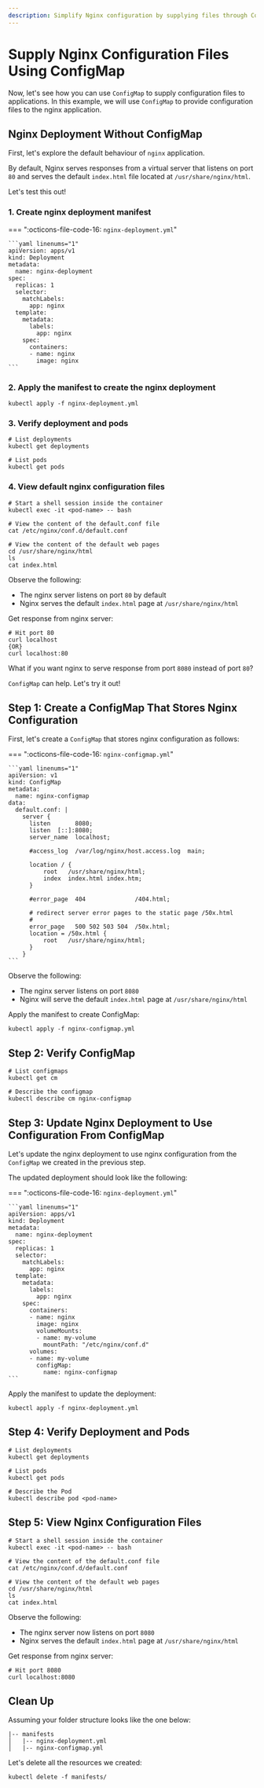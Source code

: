 ```yaml
---
description: Simplify Nginx configuration by supplying files through ConfigMap in Kubernetes. Discover how to streamline your web server setup with our step-by-step guide. Enhance your Nginx configuration management now!
---
```


# Supply Nginx Configuration Files Using ConfigMap

Now, let's see how you can use `ConfigMap` to supply configuration files to applications. In this example, we will use `ConfigMap` to provide configuration files to the nginx application.


## Nginx Deployment Without ConfigMap

First, let's explore the default behaviour of `nginx` application.

By default, Nginx serves responses from a virtual server that listens on port `80` and serves the default `index.html` file located at `/usr/share/nginx/html`.

Let's test this out!


### 1. Create nginx deployment manifest

=== ":octicons-file-code-16: `nginx-deployment.yml`"

    ```yaml linenums="1"
    apiVersion: apps/v1
    kind: Deployment
    metadata:
      name: nginx-deployment
    spec:
      replicas: 1
      selector:
        matchLabels:
          app: nginx
      template:
        metadata:
          labels:
            app: nginx
        spec:
          containers:
          - name: nginx
            image: nginx
    ```

### 2. Apply the manifest to create the nginx deployment

```
kubectl apply -f nginx-deployment.yml
```

### 3. Verify deployment and pods

```
# List deployments
kubectl get deployments

# List pods
kubectl get pods
```

### 4. View default nginx configuration files

```
# Start a shell session inside the container
kubectl exec -it <pod-name> -- bash

# View the content of the default.conf file
cat /etc/nginx/conf.d/default.conf

# View the content of the default web pages
cd /usr/share/nginx/html
ls
cat index.html
```

Observe the following:

- The nginx server listens on port `80` by default
- Nginx serves the default `index.html` page at `/usr/share/nginx/html`

Get response from nginx server:

```
# Hit port 80
curl localhost
{OR}
curl localhost:80
```

What if you want nginx to serve response from port `8080` instead of port `80`?

`ConfigMap` can help. Let's try it out!



## Step 1: Create a ConfigMap That Stores Nginx Configuration

First, let's create a `ConfigMap` that stores nginx configuration as follows:


=== ":octicons-file-code-16: `nginx-configmap.yml`"

    ```yaml linenums="1"
    apiVersion: v1
    kind: ConfigMap
    metadata:
      name: nginx-configmap
    data:
      default.conf: |
        server {
          listen       8080;
          listen  [::]:8080;
          server_name  localhost;

          #access_log  /var/log/nginx/host.access.log  main;

          location / {
              root   /usr/share/nginx/html;
              index  index.html index.htm;
          }

          #error_page  404              /404.html;

          # redirect server error pages to the static page /50x.html
          #
          error_page   500 502 503 504  /50x.html;
          location = /50x.html {
              root   /usr/share/nginx/html;
          }
        }
    ```

Observe the following:

- The nginx server listens on port `8080`
- Nginx will serve the default `index.html` page at `/usr/share/nginx/html`

Apply the manifest to create ConfigMap:

```
kubectl apply -f nginx-configmap.yml
```


## Step 2: Verify ConfigMap

```
# List configmaps
kubectl get cm

# Describe the configmap
kubectl describe cm nginx-configmap
```


## Step 3: Update Nginx Deployment to Use Configuration From ConfigMap

Let's update the nginx deployment to use nginx configuration from the `ConfigMap` we created in the previous step.

The updated deployment should look like the following:

=== ":octicons-file-code-16: `nginx-deployment.yml`"

    ```yaml linenums="1"
    apiVersion: apps/v1
    kind: Deployment
    metadata:
      name: nginx-deployment
    spec:
      replicas: 1
      selector:
        matchLabels:
          app: nginx
      template:
        metadata:
          labels:
            app: nginx
        spec:
          containers:
          - name: nginx
            image: nginx
            volumeMounts:
            - name: my-volume
              mountPath: "/etc/nginx/conf.d"
          volumes:
          - name: my-volume
            configMap:
              name: nginx-configmap
    ```


Apply the manifest to update the deployment:

```
kubectl apply -f nginx-deployment.yml
```


## Step 4: Verify Deployment and Pods

```
# List deployments
kubectl get deployments

# List pods
kubectl get pods

# Describe the Pod
kubectl describe pod <pod-name>
```


## Step 5: View Nginx Configuration Files

```
# Start a shell session inside the container
kubectl exec -it <pod-name> -- bash

# View the content of the default.conf file
cat /etc/nginx/conf.d/default.conf

# View the content of the default web pages
cd /usr/share/nginx/html
ls
cat index.html
```

Observe the following:

- The nginx server now listens on port `8080`
- Nginx serves the default `index.html` page at `/usr/share/nginx/html`

Get response from nginx server:

```
# Hit port 8080
curl localhost:8080
```


## Clean Up

Assuming your folder structure looks like the one below:

```
|-- manifests
│   |-- nginx-deployment.yml
│   |-- nginx-configmap.yml
```

Let's delete all the resources we created:

```
kubectl delete -f manifests/
```
